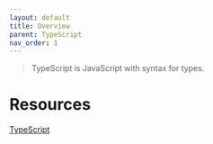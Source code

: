 ```yaml
---
layout: default
title: Overview
parent: TypeScript
nav_order: 1
---
```


> TypeScript is JavaScript with syntax for types.

# Resources

[TypeScript](https://www.typescriptlang.org/)

